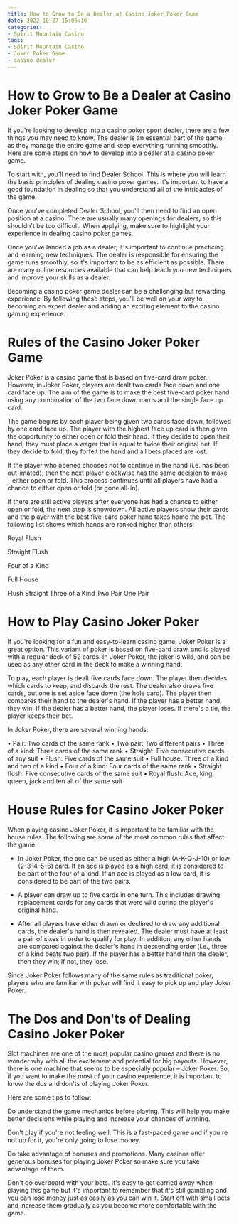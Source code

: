 ```yaml
---
title: How to Grow to Be a Dealer at Casino Joker Poker Game
date: 2022-10-27 15:05:16
categories:
- Spirit Mountain Casino
tags:
- Spirit Mountain Casino
- Joker Poker Game
- casino dealer
---
```



#  How to Grow to Be a Dealer at Casino Joker Poker Game

If you're looking to develop into a casino poker sport dealer, there are a few things you may need to know. The dealer is an essential part of the game, as they manage the entire game and keep everything running smoothly. Here are some steps on how to develop into a dealer at a casino poker game.

To start with, you'll need to find Dealer School. This is where you will learn the basic principles of dealing casino poker games. It's important to have a good foundation in dealing so that you understand all of the intricacies of the game.

Once you've completed Dealer School, you'll then need to find an open position at a casino. There are usually many openings for dealers, so this shouldn't be too difficult. When applying, make sure to highlight your experience in dealing casino poker games.

Once you've landed a job as a dealer, it's important to continue practicing and learning new techniques. The dealer is responsible for ensuring the game runs smoothly, so it's important to be as efficient as possible. There are many online resources available that can help teach you new techniques and improve your skills as a dealer.

Becoming a casino poker game dealer can be a challenging but rewarding experience. By following these steps, you'll be well on your way to becoming an expert dealer and adding an exciting element to the casino gaming experience.

#  Rules of the Casino Joker Poker Game

Joker Poker is a casino game that is based on five-card draw poker. However, in Joker Poker, players are dealt two cards face down and one card face up. The aim of the game is to make the best five-card poker hand using any combination of the two face down cards and the single face up card.

The game begins by each player being given two cards face down, followed by one card face up. The player with the highest face up card is then given the opportunity to either open or fold their hand. If they decide to open their hand, they must place a wager that is equal to twice their original bet. If they decide to fold, they forfeit the hand and all bets placed are lost.

If the player who opened chooses not to continue in the hand (i.e. has been out-imated), then the next player clockwise has the same decision to make - either open or fold. This process continues until all players have had a chance to either open or fold (or gone all-in).

If there are still active players after everyone has had a chance to either open or fold, the next step is showdown. All active players show their cards and the player with the best five-card poker hand takes home the pot. The following list shows which hands are ranked higher than others:

Royal Flush 


Straight Flush 

Four of a Kind 

Full House 

Flush 
Straight 
Three of a Kind 
Two Pair 
One Pair

#  How to Play Casino Joker Poker

If you're looking for a fun and easy-to-learn casino game, Joker Poker is a great option. This variant of poker is based on five-card draw, and is played with a regular deck of 52 cards. In Joker Poker, the joker is wild, and can be used as any other card in the deck to make a winning hand.

To play, each player is dealt five cards face down. The player then decides which cards to keep, and discards the rest. The dealer also draws five cards, but one is set aside face down (the hole card). The player then compares their hand to the dealer's hand. If the player has a better hand, they win. If the dealer has a better hand, the player loses. If there's a tie, the player keeps their bet.

In Joker Poker, there are several winning hands:

• Pair: Two cards of the same rank
• Two pair: Two different pairs
• Three of a kind: Three cards of the same rank
• Straight: Five consecutive cards of any suit
• Flush: Five cards of the same suit 
• Full house: Three of a kind and two of a kind 
• Four of a kind: Four cards of the same rank 
• Straight flush: Five consecutive cards of the same suit 
• Royal flush: Ace, king, queen, jack and ten all of the same suit

#  House Rules for Casino Joker Poker 

When playing casino Joker Poker, it is important to be familiar with the house rules. The following are some of the most common rules that affect the game:

- In Joker Poker, the ace can be used as either a high (A-K-Q-J-10) or low (2-3-4-5-6) card. If an ace is played as a high card, it is considered to be part of the four of a kind. If an ace is played as a low card, it is considered to be part of the two pairs.

- A player can draw up to five cards in one turn. This includes drawing replacement cards for any cards that were wild during the player's original hand.

- After all players have either drawn or declined to draw any additional cards, the dealer's hand is then revealed. The dealer must have at least a pair of sixes in order to qualify for play. In addition, any other hands are compared against the dealer's hand in descending order (i.e., three of a kind beats two pair). If the player has a better hand than the dealer, then they win; if not, they lose.

Since Joker Poker follows many of the same rules as traditional poker, players who are familiar with poker will find it easy to pick up and play Joker Poker.

#  The Dos and Don'ts of Dealing Casino Joker Poker

Slot machines are one of the most popular casino games and there is no wonder why with all the excitement and potential for big payouts. However, there is one machine that seems to be especially popular – Joker Poker. So, if you want to make the most of your casino experience, it is important to know the dos and don'ts of playing Joker Poker.

Here are some tips to follow:

Do understand the game mechanics before playing. This will help you make better decisions while playing and increase your chances of winning.

Don't play if you're not feeling well. This is a fast-paced game and if you're not up for it, you're only going to lose money.

Do take advantage of bonuses and promotions. Many casinos offer generous bonuses for playing Joker Poker so make sure you take advantage of them.

Don't go overboard with your bets. It's easy to get carried away when playing this game but it's important to remember that it's still gambling and you can lose money just as easily as you can win it. Start off with small bets and increase them gradually as you become more comfortable with the game.